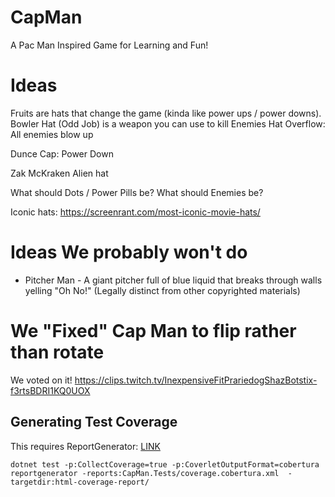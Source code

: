 # CapMan
A Pac Man Inspired Game for Learning and Fun!


# Ideas

Fruits are hats that change the game (kinda like power ups / power downs).
Bowler Hat (Odd Job) is a weapon you can use to kill Enemies
Hat Overflow: All enemies blow up

Dunce Cap: Power Down

Zak McKraken Alien hat


What should Dots / Power Pills be?
What should Enemies be?

Iconic hats: https://screenrant.com/most-iconic-movie-hats/

# Ideas We probably won't do

* Pitcher Man - A giant pitcher full of blue liquid that breaks through walls
  yelling "Oh No!" (Legally distinct from other copyrighted materials)

# We "Fixed" Cap Man to flip rather than rotate

We voted on it! https://clips.twitch.tv/InexpensiveFitPrariedogShazBotstix-f3rtsBDRI1KQ0UOX

## Generating Test Coverage

This requires ReportGenerator: [LINK](https://github.com/danielpalme/ReportGenerator)

```
dotnet test -p:CollectCoverage=true -p:CoverletOutputFormat=cobertura
reportgenerator -reports:CapMan.Tests/coverage.cobertura.xml  -targetdir:html-coverage-report/
```